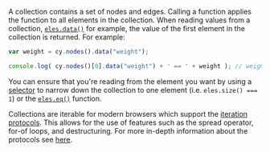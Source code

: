 A collection contains a set of nodes and edges.  Calling a function applies the function to all elements in the collection.  When reading values from a collection, [`eles.data()`](#collection/data/eles.data) for example, the value of the first element in the collection is returned.  For example:

```js
var weight = cy.nodes().data("weight");

console.log( cy.nodes()[0].data("weight") + ' == ' + weight ); // weight is the first ele's weight
```

You can ensure that you're reading from the element you want by using a [selector](#selectors) to narrow down the collection to one element (i.e. `eles.size() === 1`) or the [`eles.eq()`](#collection/iteration/eles.eq) function.

Collections are iterable for modern browsers which support the [iteration protocols](https://developer.mozilla.org/en-US/docs/Web/JavaScript/Reference/Iteration_protocols). This allows for the use of features such as the spread operator, for-of loops, and destructuring. For more in-depth information about the protocols see [here](https://exploringjs.com/es6/ch_iteration.html).
